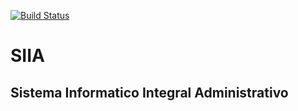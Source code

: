 [![Build Status](https://travis-ci.org/nataliaMarzec/siiadm.svg?branch=master)](https://travis-ci.org/nataliaMarzec/siiadm)


# SIIA
## Sistema Informatico Integral Administrativo
